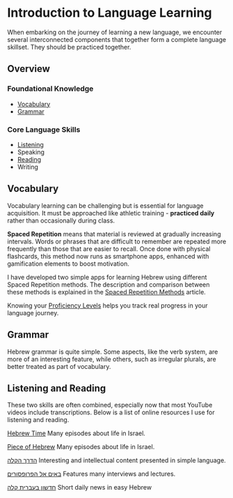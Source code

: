 # Introduction to Language Learning
When embarking on the journey of learning a new language, we encounter several interconnected components that together form a complete language skillset. They should be practiced together.

## Overview
### Foundational Knowledge
- [Vocabulary](https://mikhail-poda.github.io/etc/about-language-learnig.html#vocabulary)
- [Grammar](https://mikhail-poda.github.io/etc/about-language-learnig.html#grammar)

### Core Language Skills
- [Listening](https://mikhail-poda.github.io/etc/about-language-learnig.html#listening-and-reading)
- Speaking
- [Reading](https://mikhail-poda.github.io/etc/about-language-learnig.html#listening-and-reading)
- Writing 

## Vocabulary
Vocabulary learning can be challenging but is essential for language acquisition. It must be approached like athletic training - **practiced daily** rather than occasionally during class.

**Spaced Repetition** means that material is reviewed at gradually increasing intervals. Words or phrases that are difficult to remember are repeated more frequently than those that are easier to recall. Once done with physical flashcards, this method now runs as smartphone apps, enhanced with gamification elements to boost motivation.

I have developed two simple apps for learning Hebrew using different Spaced Repetition methods. The description and comparison between these methods is explained in the [Spaced Repetition Methods](/spaced-repetition-methods.md) article.

Knowing your [Proficiency Levels](/hebrew-proficiency-levels.md) helps you track real progress in your language journey.

## Grammar
Hebrew grammar is quite simple. Some aspects, like the verb system, are more of an interesting feature, while others, such as irregular plurals, are better treated as part of vocabulary.

## Listening and Reading
These two skills are often combined, especially now that most YouTube videos include transcriptions. Below is a list of online resources I use for listening and reading.

[Hebrew Time](https://hebrewtime.squarespace.com/) Many episodes about life in Israel.

[Piece of Hebrew](https://www.youtube.com/@PieceofHebrew/videos) Many episodes about life in Israel.

[הדרך הקלה](https://www.youtube.com/@ezway) Interesting and intellectual content presented in simple language.

[באים אל הפרופסורים](https://www.youtube.com/@AlexTseitlin) Features many interviews and lectures.

[חדשון בעברית קלה](https://hadshon.edu.gov.il/) Short daily news in easy Hebrew
